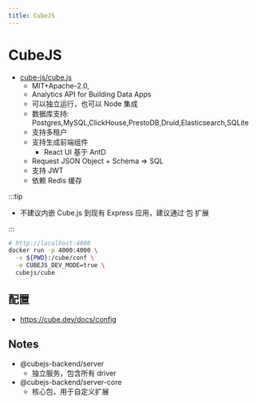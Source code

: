 ```yaml
---
title: CubeJS
---
```


# CubeJS

- [cube-js/cube.js](https://github.com/cube-js/cube.js)
  - MIT+Apache-2.0,
  - Analytics API for Building Data Apps
  - 可以独立运行，也可以 Node 集成
  - 数据库支持: Postgres,MySQL,ClickHouse,PrestoDB,Druid,Elasticsearch,SQLite
  - 支持多租户
  - 支持生成前端组件
    - React UI 基于 AntD
  - Request JSON Object + Schema => SQL
  - 支持 JWT
  - 依赖 Redis 缓存

:::tip

- 不建议内嵌 Cube.js 到现有 Express 应用，建议通过 包 扩展

:::

```bash
# http://localhost:4000
docker run -p 4000:4000 \
  -v ${PWD}:/cube/conf \
  -e CUBEJS_DEV_MODE=true \
  cubejs/cube
```

## 配置

- https://cube.dev/docs/config

## Notes

- @cubejs-backend/server
  - 独立服务，包含所有 driver
- @cubejs-backend/server-core
  - 核心包，用于自定义扩展
